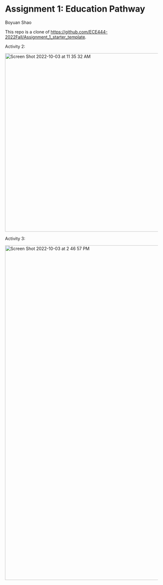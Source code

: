 # Assignment 1: Education Pathway
Boyuan Shao

This repo is a clone of https://github.com/ECE444-2022Fall/Assignment_1_starter_template.

Activity 2:

<img width="587" alt="Screen Shot 2022-10-03 at 11 35 32 AM" src="https://user-images.githubusercontent.com/59927679/193618284-e0e9d3bf-579c-4036-8f08-1d4a47a31d2a.png">

Activity 3:

<img width="1101" alt="Screen Shot 2022-10-03 at 2 46 57 PM" src="https://user-images.githubusercontent.com/59927679/193655076-dd45d807-5f6d-4916-99d0-70f5c3fdcc4e.png">


